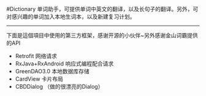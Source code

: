 #Dictionary
单词助手，可提供单词中英文的翻译，以及长句子的翻译。另外，可对感兴趣的单词加入本地生词本，以及新建复习计划。
***
下面是這個項目中使用的第三方框架，感谢开源的小伙伴~另外感谢金山词霸提供的API

 *   Retrofit 网络请求
 *   RxJava+RxAndroid 响应式编程配合请求
 *   GreenDAO3.0  本地数据库存储
 *   CardView 卡片布局
 *    CBDDialog （做的很漂亮的Dialog）
 
 
 
